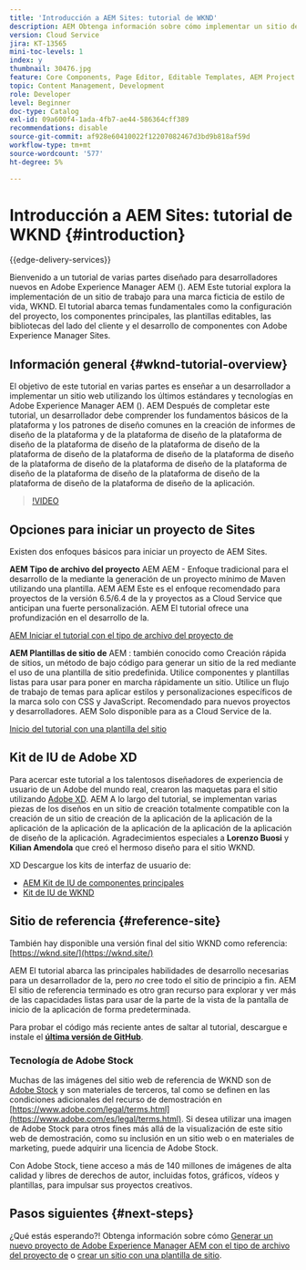 ```yaml
---
title: 'Introducción a AEM Sites: tutorial de WKND'
description: AEM Obtenga información sobre cómo implementar un sitio de para una marca ficticia de estilo de vida llamada WKND. Obtenga información detallada sobre temas fundamentales para el Experience Manager, como la configuración de proyectos, los tipos de archivo Maven, los componentes principales, las plantillas editables, las bibliotecas de cliente y el desarrollo de componentes.
version: Cloud Service
jira: KT-13565
mini-toc-levels: 1
index: y
thumbnail: 30476.jpg
feature: Core Components, Page Editor, Editable Templates, AEM Project Archetype
topic: Content Management, Development
role: Developer
level: Beginner
doc-type: Catalog
exl-id: 09a600f4-1ada-4fb7-ae44-586364cff389
recommendations: disable
source-git-commit: af928e60410022f12207082467d3bd9b818af59d
workflow-type: tm+mt
source-wordcount: '577'
ht-degree: 5%

---
```


# Introducción a AEM Sites: tutorial de WKND {#introduction}

{{edge-delivery-services}}

Bienvenido a un tutorial de varias partes diseñado para desarrolladores nuevos en Adobe Experience Manager AEM (). AEM Este tutorial explora la implementación de un sitio de trabajo para una marca ficticia de estilo de vida, WKND. El tutorial abarca temas fundamentales como la configuración del proyecto, los componentes principales, las plantillas editables, las bibliotecas del lado del cliente y el desarrollo de componentes con Adobe Experience Manager Sites.

## Información general {#wknd-tutorial-overview}

El objetivo de este tutorial en varias partes es enseñar a un desarrollador a implementar un sitio web utilizando los últimos estándares y tecnologías en Adobe Experience Manager AEM (). AEM Después de completar este tutorial, un desarrollador debe comprender los fundamentos básicos de la plataforma y los patrones de diseño comunes en la creación de informes de diseño de la plataforma y de la plataforma de diseño de la plataforma de diseño de la plataforma de diseño de la plataforma de diseño de la plataforma de diseño de la plataforma de diseño de la plataforma de diseño de la plataforma de diseño de la plataforma de diseño de la plataforma de diseño de la plataforma de diseño de la plataforma de diseño de la plataforma de diseño de la plataforma de diseño de la aplicación.

>[!VIDEO](https://video.tv.adobe.com/v/30476?quality=12&learn=on)

## Opciones para iniciar un proyecto de Sites

Existen dos enfoques básicos para iniciar un proyecto de AEM Sites.

**AEM Tipo de archivo del proyecto** AEM AEM - Enfoque tradicional para el desarrollo de la mediante la generación de un proyecto mínimo de Maven utilizando una plantilla. AEM AEM Este es el enfoque recomendado para proyectos de la versión 6.5/6.4 de la y proyectos as a Cloud Service que anticipan una fuerte personalización. AEM El tutorial ofrece una profundización en el desarrollo de la.

[AEM Iniciar el tutorial con el tipo de archivo del proyecto de](./project-archetype/overview.md)

**AEM Plantillas de sitio de** AEM : también conocido como Creación rápida de sitios, un método de bajo código para generar un sitio de la red mediante el uso de una plantilla de sitio predefinida. Utilice componentes y plantillas listas para usar para poner en marcha rápidamente un sitio. Utilice un flujo de trabajo de temas para aplicar estilos y personalizaciones específicos de la marca solo con CSS y JavaScript. Recomendado para nuevos proyectos y desarrolladores. AEM Solo disponible para as a Cloud Service de la.

[Inicio del tutorial con una plantilla del sitio](./site-template/create-site.md)

## Kit de IU de Adobe XD

Para acercar este tutorial a los talentosos diseñadores de experiencia de usuario de un Adobe del mundo real, crearon las maquetas para el sitio utilizando [Adobe XD](https://www.adobe.com/products/xd.html). AEM A lo largo del tutorial, se implementan varias piezas de los diseños en un sitio de creación totalmente compatible con la creación de un sitio de creación de la aplicación de la aplicación de la aplicación de la aplicación de la aplicación de la aplicación de la aplicación de diseño de la aplicación. Agradecimientos especiales a **Lorenzo Buosi** y **Kilian Amendola** que creó el hermoso diseño para el sitio WKND.

XD Descargue los kits de interfaz de usuario de:

* [AEM Kit de IU de componentes principales](assets/overview/AEM-CoreComponents-UI-Kit.xd)
* [Kit de IU de WKND](https://github.com/adobe/aem-guides-wknd/releases/download/aem-guides-wknd-0.0.2/AEM_UI-kit-WKND.xd)

## Sitio de referencia {#reference-site}

También hay disponible una versión final del sitio WKND como referencia: [https://wknd.site/](https://wknd.site/)

AEM El tutorial abarca las principales habilidades de desarrollo necesarias para un desarrollador de la, pero *no* cree todo el sitio de principio a fin. AEM El sitio de referencia terminado es otro gran recurso para explorar y ver más de las capacidades listas para usar de la parte de la vista de la pantalla de inicio de la aplicación de forma predeterminada.

Para probar el código más reciente antes de saltar al tutorial, descargue e instale el **[última versión de GitHub](https://github.com/adobe/aem-guides-wknd/releases/latest)**.

### Tecnología de Adobe Stock

Muchas de las imágenes del sitio web de referencia de WKND son de [Adobe Stock](https://stock.adobe.com/) y son materiales de terceros, tal como se definen en las condiciones adicionales del recurso de demostración en [https://www.adobe.com/legal/terms.html](https://www.adobe.com/es/legal/terms.html). Si desea utilizar una imagen de Adobe Stock para otros fines más allá de la visualización de este sitio web de demostración, como su inclusión en un sitio web o en materiales de marketing, puede adquirir una licencia de Adobe Stock.

Con Adobe Stock, tiene acceso a más de 140 millones de imágenes de alta calidad y libres de derechos de autor, incluidas fotos, gráficos, vídeos y plantillas, para impulsar sus proyectos creativos.

## Pasos siguientes {#next-steps}

¿Qué estás esperando?! Obtenga información sobre cómo [Generar un nuevo proyecto de Adobe Experience Manager AEM con el tipo de archivo del proyecto de](./project-archetype/overview.md) o [crear un sitio con una plantilla de sitio](./site-template/create-site.md).
